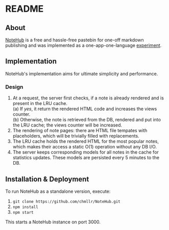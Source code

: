 # README

## About

[NoteHub](https://www.notehub.org) is a free and hassle-free pastebin for one-off markdown publishing and was implemented as a one-app-one-language [experiment](https://notehub.org/ikqz8).

## Implementation

NoteHub's implementation aims for ultimate simplicity and performance.

### Design

1. At a request, the server first checks, if a note is already rendered and is present in the LRU cache.  
  (a) If _yes_, it return the rendered HTML code and increases the views counter.  
  (b) Otherwise, the note is retrieved from the DB, rendered and put into the LRU cache; the views counter will be increased.
2. The rendering of note pages: there are HTML file tempates with placeholders, which will be trivially filled with replacements.
3. The LRU cache holds the rendered HTML for the most popular notes, which makes their access a static O(1) operation without any DB I/O.
4. The server keeps corresponding models for all notes in the cache for statistics updates. These models are persisted every 5 minutes to the DB.

## Installation & Deployment

To run NoteHub as a standalone version, execute:

1. `git clone https://github.com/chmllr/NoteHub.git`
2. `npm install`
3. `npm start`

This starts a NoteHub instance on port 3000.